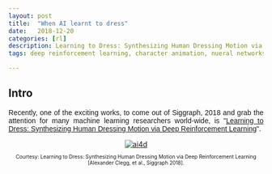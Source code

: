 ```yaml
---
layout: post
title:  "When AI learnt to dress"
date:   2018-12-20
categories: [rl]
description: Learning to Dress: Synthesizing Human Dressing Motion via Deep Reinforcement Learning.
tags: deep reinforcement learning, character animation, nueral networks,

---
```



## Intro  
<p style="text-align:justify; font-family: 'Merriweather', 'Hiragino Sans GB', 'Microsoft YaHei', 'WenQuanYi Micro Hei', sans-serif;">Recently, one of the exciting works, to come out of Siggraph, 2018 and grab the attention for many machine learning researchers world-wide, is "<a href="https://www.cc.gatech.edu/~aclegg3/projects/learning-dress-synthesizing.pdf" class="md-link">Learning to Dress: Synthesizing Human Dressing Motion via Deep Reinforcement Learning</a>".
</p>

<center>
            <div class="image-wrapper">
                <a class ="image-popup" href="https://nav74neet.github.io/media/blog/ai4dressing/ai4dressing.gif" title="ai4d">
                    <img src="https://nav74neet.github.io/media/blog/ai4dressing/ai4dressing.gif" alt="ai4d" align="middle">
                </a>
                <center>
                <p class="image-caption" style="font-size:10px; text-align:center;">
                    Courtesy: Learning to Dress: Synthesizing Human Dressing Motion via Deep Reinforcement Learning [Alexander Clegg, et al., Siggraph 2018].
                </p>
                </center>
            </div>
</center>